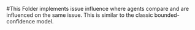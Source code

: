 #This Folder implements issue influence where agents compare and are influenced on the same issue. This is similar to the classic bounded-confidence model. 
